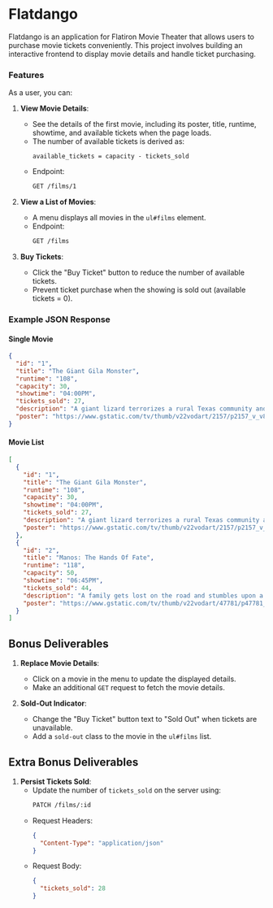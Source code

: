 # Flatdango
Flatdango is an application for Flatiron Movie Theater that allows users to purchase movie tickets conveniently. This project involves building an interactive frontend to 
display movie details and handle ticket purchasing.

### Features

As a user, you can:

1. **View Movie Details**:
   - See the details of the first movie, including its poster, title, runtime, showtime, and available tickets when the page loads.
   - The number of available tickets is derived as:
     ```
     available_tickets = capacity - tickets_sold
     ```
   - Endpoint:
     ```bash
     GET /films/1
     ```

2. **View a List of Movies**:
   - A menu displays all movies in the `ul#films` element.
   - Endpoint:
     ```bash
     GET /films
     ```

3. **Buy Tickets**:
   - Click the "Buy Ticket" button to reduce the number of available tickets.
   - Prevent ticket purchase when the showing is sold out (available tickets = 0).

### Example JSON Response
#### Single Movie
```json
{
  "id": "1",
  "title": "The Giant Gila Monster",
  "runtime": "108",
  "capacity": 30,
  "showtime": "04:00PM",
  "tickets_sold": 27,
  "description": "A giant lizard terrorizes a rural Texas community and a heroic teenager attempts to destroy the creature.",
  "poster": "https://www.gstatic.com/tv/thumb/v22vodart/2157/p2157_v_v8_ab.jpg"
}
```

#### Movie List
```json
[
  {
    "id": "1",
    "title": "The Giant Gila Monster",
    "runtime": "108",
    "capacity": 30,
    "showtime": "04:00PM",
    "tickets_sold": 27,
    "description": "A giant lizard terrorizes a rural Texas community and a heroic teenager attempts to destroy the creature.",
    "poster": "https://www.gstatic.com/tv/thumb/v22vodart/2157/p2157_v_v8_ab.jpg"
  },
  {
    "id": "2",
    "title": "Manos: The Hands Of Fate",
    "runtime": "118",
    "capacity": 50,
    "showtime": "06:45PM",
    "tickets_sold": 44,
    "description": "A family gets lost on the road and stumbles upon a hidden, underground, devil-worshiping cult led by the fearsome Master and his servant Torgo.",
    "poster": "https://www.gstatic.com/tv/thumb/v22vodart/47781/p47781_v_v8_ac.jpg"
  }
]
```

## Bonus Deliverables

1. **Replace Movie Details**:
   - Click on a movie in the menu to update the displayed details.
   - Make an additional `GET` request to fetch the movie details.

2. **Sold-Out Indicator**:
   - Change the "Buy Ticket" button text to "Sold Out" when tickets are unavailable.
   - Add a `sold-out` class to the movie in the `ul#films` list.

## Extra Bonus Deliverables

1. **Persist Tickets Sold**:
   - Update the number of `tickets_sold` on the server using:
     ```bash
     PATCH /films/:id
     ```
   - Request Headers:
     ```json
     {
       "Content-Type": "application/json"
     }
     ```
   - Request Body:
     ```json
     {
       "tickets_sold": 28
     }
     ```


